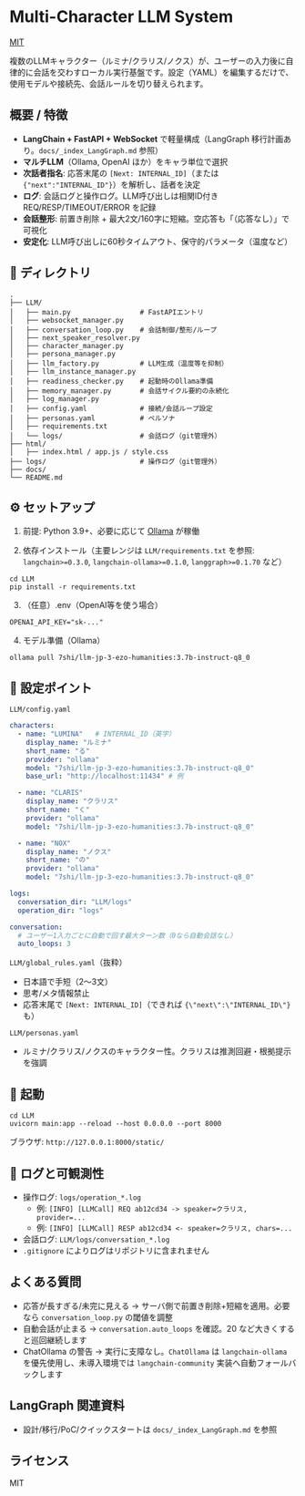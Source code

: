 # Multi-Character LLM System

[MIT](https://opensource.org/licenses/MIT)

複数のLLMキャラクター（ルミナ/クラリス/ノクス）が、ユーザーの入力後に自律的に会話を交わすローカル実行基盤です。設定（YAML）を編集するだけで、使用モデルや接続先、会話ルールを切り替えられます。

## 概要 / 特徴
- **LangChain + FastAPI + WebSocket** で軽量構成（LangGraph 移行計画あり。`docs/_index_LangGraph.md` 参照）
- **マルチLLM**（Ollama, OpenAI ほか）をキャラ単位で選択
- **次話者指名**: 応答末尾の `[Next: INTERNAL_ID]`（または `{"next":"INTERNAL_ID"}`）を解析し、話者を決定
- **ログ**: 会話ログと操作ログ。LLM呼び出しは相関ID付き REQ/RESP/TIMEOUT/ERROR を記録
- **会話整形**: 前置き削除 + 最大2文/160字に短縮。空応答も「（応答なし）」で可視化
- **安定化**: LLM呼び出しに60秒タイムアウト、保守的パラメータ（温度など）

## 📁 ディレクトリ
```
.
├── LLM/
│   ├── main.py                 # FastAPIエントリ
│   ├── websocket_manager.py
│   ├── conversation_loop.py    # 会話制御/整形/ループ
│   ├── next_speaker_resolver.py
│   ├── character_manager.py
│   ├── persona_manager.py
│   ├── llm_factory.py          # LLM生成（温度等を抑制）
│   ├── llm_instance_manager.py
│   ├── readiness_checker.py    # 起動時のOllama準備
│   ├── memory_manager.py       # 会話サイクル要約の永続化
│   ├── log_manager.py
│   ├── config.yaml             # 接続/会話ループ設定
│   ├── personas.yaml           # ペルソナ
│   ├── requirements.txt
│   └── logs/                   # 会話ログ（git管理外）
├── html/
│   ├── index.html / app.js / style.css
├── logs/                       # 操作ログ（git管理外）
├── docs/
└── README.md
```

## ⚙️ セットアップ
1) 前提: Python 3.9+、必要に応じて [Ollama](https://ollama.com/) が稼働

2) 依存インストール（主要レンジは `LLM/requirements.txt` を参照: `langchain>=0.3.0`, `langchain-ollama>=0.1.0`, `langgraph>=0.1.70` など）
```
cd LLM
pip install -r requirements.txt
```

3) （任意）.env（OpenAI等を使う場合）
```
OPENAI_API_KEY="sk-..."
```

4) モデル準備（Ollama）
```
ollama pull 7shi/llm-jp-3-ezo-humanities:3.7b-instruct-q8_0
```

## 🔧 設定ポイント
`LLM/config.yaml`
```yaml
characters:
  - name: "LUMINA"   # INTERNAL_ID（英字）
    display_name: "ルミナ"
    short_name: "る"
    provider: "ollama"
    model: "7shi/llm-jp-3-ezo-humanities:3.7b-instruct-q8_0"
    base_url: "http://localhost:11434" # 例

  - name: "CLARIS"
    display_name: "クラリス"
    short_name: "く"
    provider: "ollama"
    model: "7shi/llm-jp-3-ezo-humanities:3.7b-instruct-q8_0"

  - name: "NOX"
    display_name: "ノクス"
    short_name: "の"
    provider: "ollama"
    model: "7shi/llm-jp-3-ezo-humanities:3.7b-instruct-q8_0"

logs:
  conversation_dir: "LLM/logs"
  operation_dir: "logs"

conversation:
  # ユーザー1入力ごとに自動で回す最大ターン数（0なら自動会話なし）
  auto_loops: 3
```

`LLM/global_rules.yaml`（抜粋）
- 日本語で手短（2〜3文）
- 思考/メタ情報禁止
- 応答末尾で `[Next: INTERNAL_ID]`（できれば `{\"next\":\"INTERNAL_ID\"}` も）

`LLM/personas.yaml`
- ルミナ/クラリス/ノクスのキャラクター性。クラリスは推測回避・根拠提示を強調

## 🚀 起動
```
cd LLM
uvicorn main:app --reload --host 0.0.0.0 --port 8000
```
ブラウザ: `http://127.0.0.1:8000/static/`

## 🔭 ログと可観測性
- 操作ログ: `logs/operation_*.log`
  - 例: `[INFO] [LLMCall] REQ ab12cd34 -> speaker=クラリス, provider=...`
  - 例: `[INFO] [LLMCall] RESP ab12cd34 <- speaker=クラリス, chars=...`
- 会話ログ: `LLM/logs/conversation_*.log`
- `.gitignore` によりログはリポジトリに含まれません

## よくある質問
- 応答が長すぎる/未完に見える → サーバ側で前置き削除+短縮を適用。必要なら `conversation_loop.py` の閾値を調整
- 自動会話が止まる → `conversation.auto_loops` を確認。20 など大きくすると巡回継続します
- ChatOllama の警告 → 実行に支障なし。`ChatOllama` は `langchain-ollama` を優先使用し、未導入環境では `langchain-community` 実装へ自動フォールバックします

## LangGraph 関連資料
- 設計/移行/PoC/クイックスタートは `docs/_index_LangGraph.md` を参照

## ライセンス
MIT
